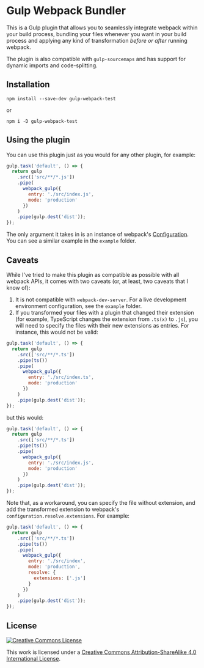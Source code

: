 # Gulp Webpack Bundler
This is a Gulp plugin that allows you to seamlessly integrate webpack within your build process, bundling your files whenever you want in your build process and applying any kind of transformation *before or after* running webpack.

The plugin is also compatible with `gulp-sourcemaps` and has support for dynamic imports and code-splitting.

## Installation
```shell
npm install --save-dev gulp-webpack-test
```
or
```shell
npm i -D gulp-webpack-test
```

## Using the plugin
You can use this plugin just as you would for any other plugin, for example:
```javascript
gulp.task('default', () => {
  return gulp
    .src(['src/**/*.js'])
    .pipe(
      webpack_gulp({
        entry: './src/index.js',
        mode: 'production'
      })
    )
    .pipe(gulp.dest('dist'));
});
```
The only argument it takes in is an instance of webpack's [Configuration](https://webpack.js.org/configuration/). You can see a similar example in the `example` folder.

## Caveats
While I've tried to make this plugin as compatible as possible with all webpack APIs, it comes with two caveats (or, at least, two caveats that I know of):

1. It is not compatible with `webpack-dev-server`. For a live development environment configuration, see the `example` folder.
2. If you transformed your files with a plugin that changed their extension (for example, TypeScript changes the extension from `.ts(x)` to `.js`), you will need to specify the files with their new extensions as entries. For instance, this would not be valid:
  ```javascript
  gulp.task('default', () => {
    return gulp
      .src(['src/**/*.ts'])
      .pipe(ts())
      .pipe(
        webpack_gulp({
          entry: './src/index.ts',
          mode: 'production'
        })
      )
      .pipe(gulp.dest('dist'));
  });
  ```
  but this would:
  ```javascript
  gulp.task('default', () => {
    return gulp
      .src(['src/**/*.ts'])
      .pipe(ts())
      .pipe(
        webpack_gulp({
          entry: './src/index.js',
          mode: 'production'
        })
      )
      .pipe(gulp.dest('dist'));
  });
  ```
  Note that, as a workaround, you can specify the file without extension, and add the transformed extension to webpack's `configuration.resolve.extensions`. For example:
  ```javascript
  gulp.task('default', () => {
    return gulp
      .src(['src/**/*.ts'])
      .pipe(ts())
      .pipe(
        webpack_gulp({
          entry: './src/index',
          mode: 'production',
          resolve: {
            extensions: ['.js']
          }
        })
      )
      .pipe(gulp.dest('dist'));
  });
  ```

## License
[![Creative Commons License](https://i.creativecommons.org/l/by-sa/4.0/88x31.png)](http://creativecommons.org/licenses/by-sa/4.0/)

This work is licensed under a [Creative Commons Attribution-ShareAlike 4.0 International License](http://creativecommons.org/licenses/by-sa/4.0/).
